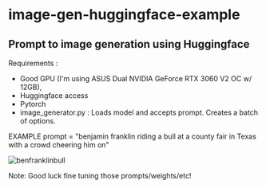 # image-gen-huggingface-example

## Prompt to image generation using Huggingface
Requirements :
-   Good GPU (I'm using ASUS Dual NVIDIA GeForce RTX 3060 V2 OC w/ 12GB),
-   Huggingface access
-   Pytorch
- image_generator.py : Loads model and accepts prompt.  Creates a batch of options.

EXAMPLE
prompt = "benjamin franklin riding a bull at a county fair in Texas with a crowd cheering him on"


![benfranklinbull](https://github.com/user-attachments/assets/acb11a82-95a6-4cbd-a09b-704f415a34f0)

Note: Good luck fine tuning those prompts/weights/etc!
